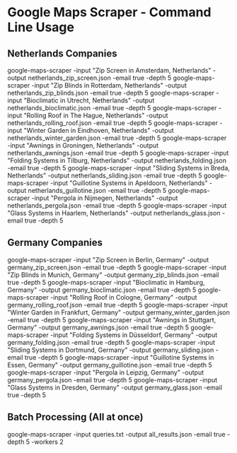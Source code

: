 # Google Maps Scraper - Command Line Usage

## Netherlands Companies
google-maps-scraper -input "Zip Screen in Amsterdam, Netherlands" -output netherlands_zip_screen.json -email true -depth 5
google-maps-scraper -input "Zip Blinds in Rotterdam, Netherlands" -output netherlands_zip_blinds.json -email true -depth 5
google-maps-scraper -input "Bioclimatic in Utrecht, Netherlands" -output netherlands_bioclimatic.json -email true -depth 5
google-maps-scraper -input "Rolling Roof in The Hague, Netherlands" -output netherlands_rolling_roof.json -email true -depth 5
google-maps-scraper -input "Winter Garden in Eindhoven, Netherlands" -output netherlands_winter_garden.json -email true -depth 5
google-maps-scraper -input "Awnings in Groningen, Netherlands" -output netherlands_awnings.json -email true -depth 5
google-maps-scraper -input "Folding Systems in Tilburg, Netherlands" -output netherlands_folding.json -email true -depth 5
google-maps-scraper -input "Sliding Systems in Breda, Netherlands" -output netherlands_sliding.json -email true -depth 5
google-maps-scraper -input "Guillotine Systems in Apeldoorn, Netherlands" -output netherlands_guillotine.json -email true -depth 5
google-maps-scraper -input "Pergola in Nijmegen, Netherlands" -output netherlands_pergola.json -email true -depth 5
google-maps-scraper -input "Glass Systems in Haarlem, Netherlands" -output netherlands_glass.json -email true -depth 5

## Germany Companies  
google-maps-scraper -input "Zip Screen in Berlin, Germany" -output germany_zip_screen.json -email true -depth 5
google-maps-scraper -input "Zip Blinds in Munich, Germany" -output germany_zip_blinds.json -email true -depth 5
google-maps-scraper -input "Bioclimatic in Hamburg, Germany" -output germany_bioclimatic.json -email true -depth 5
google-maps-scraper -input "Rolling Roof in Cologne, Germany" -output germany_rolling_roof.json -email true -depth 5
google-maps-scraper -input "Winter Garden in Frankfurt, Germany" -output germany_winter_garden.json -email true -depth 5
google-maps-scraper -input "Awnings in Stuttgart, Germany" -output germany_awnings.json -email true -depth 5
google-maps-scraper -input "Folding Systems in Düsseldorf, Germany" -output germany_folding.json -email true -depth 5
google-maps-scraper -input "Sliding Systems in Dortmund, Germany" -output germany_sliding.json -email true -depth 5
google-maps-scraper -input "Guillotine Systems in Essen, Germany" -output germany_guillotine.json -email true -depth 5
google-maps-scraper -input "Pergola in Leipzig, Germany" -output germany_pergola.json -email true -depth 5
google-maps-scraper -input "Glass Systems in Dresden, Germany" -output germany_glass.json -email true -depth 5

## Batch Processing (All at once)
google-maps-scraper -input queries.txt -output all_results.json -email true -depth 5 -workers 2
